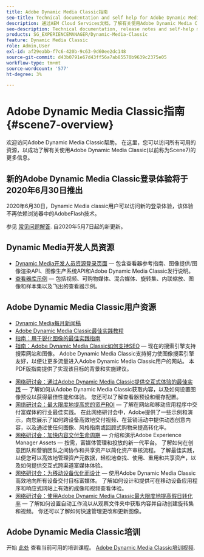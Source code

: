 ```yaml
---
title: Adobe Dynamic Media Classic指南
seo-title: Technical documentation and self help for Adobe Dynamic Media Classic
description: 通过AEM Cloud Services文档，了解有关使用Adobe Dynamic Media Classic管理视频、弹出框等的更多信息。
seo-description: Technical documentation, release notes and self-help materials for Adobe Dynamic Media Classic, formerly Scene 7
products: SG_EXPERIENCEMANAGER/Dynamic-Media-Classic
feature: Dynamic Media Classic
role: Admin,User
exl-id: af29eabb-f7c6-420b-9c63-9d60ee2dc148
source-git-commit: d43b0791e67d43ff56a7ab85570b9639c2375e05
workflow-type: tm+mt
source-wordcount: '577'
ht-degree: 3%

---
```


# Adobe Dynamic Media Classic指南 {#scene7-overview}

欢迎访问Adobe Dynamic Media Classic帮助。 在这里，您可以访问所有可用的资源，以成功了解有关使用Adobe Dynamic Media Classic(以前称为Scene7)的更多信息。

## 新的Adobe Dynamic Media Classic登录体验将于2020年6月30日推出

2020年6月30日，Dynamic Media classic用户可以访问新的登录体验，该体验不再依赖浏览器中的AdobeFlash技术。

参见 [常见问题解答](new-ui-2020.md). 自2020年5月7日起的新更新。

## Dynamic Media开发人员资源

* [Dynamic Media开发人员资源登录页面](https://experienceleague.adobe.com/docs/dynamic-media-developer-resources.html)  — 包含查看器参考指南、图像提供/图像渲染API、图像生产系统API和Adobe Dynamic Media Classic发行说明。
* [查看器库示例](https://landing.adobe.com/en/na/dynamic-media/ctir-2755/live-demos.html)  — 包括视频、可购物媒体、混合媒体、旋转集、内联缩放、图像和样本集以及飞出的查看器示例。

## Adobe Dynamic Media Classic用户资源

* [Dynamic Media每月新闻稿](dynamic-media-newsletter.md)
* [Adobe Dynamic Media Classic最佳实践教程](https://experienceleague.adobe.com/docs/experience-manager-learn/dynamic-media-classic-tutorial/overview.html)
* [指南：用于锐化图像的最佳实践指南](/help/assets/s7_sharpening_images.pdf)
* [指南：Adobe Dynamic Media Classic如何支持SEO](/help/assets/s7_seo.pdf)  — 现在的搜索引擎支持搜索网站和图像。 Adobe Dynamic Media Classic支持努力使图像搜索引擎友好，以便让更多流量进入Adobe Dynamic Media Classic用户的网站。 本PDF版指南提供了实现该目标的背景和实施建议。
<!-- * [Webinar: Best Practices for Responsive Design](http://offers.adobe.com/en/na/marketing/landings/_40458_responsive_design_live_on_demand_webinar.html) - Learn practical tips on how to improve your mobile strategy. See real-world examples of responsive design in action. Create one primary asset that works across multiple devices and increase mobile performance by dynamically changing the resolution of images or the orientation of images for portrait or landscape displays. Learn how to also dynamically crop, scale, or resize images. -->
* [网络研讨会：通过Adobe Dynamic Media Classic提供交互式体验的最佳实践](https://seminars.adobeconnect.com/p7wb8ej3u6d/)  — 了解如何从Adobe Dynamic Media Classic获取内容，以及如何设置图像预设以获得最佳性能和体验。 您还可以了解查看器预设和缓存配置。
* [网络研讨会：最大限度地提高您的资产ROI](https://adobecustomersuccess.adobeconnect.com/p5ar3hfrrec/?launcher=false&amp;fcsContent=true&amp;pbMode=normal&amp;proto=true)  — 了解在网站和移动应用程序中交付富媒体的行业最佳实践。 在此网络研讨会中，Adobe提供了一些示例和演示，向您展示了如何跨设备高效地交付视频、在营销活动中提供动态创意内容，以及通过使任何图像、风格指南或回顾式购物来提高转化率。
* [网络研讨会：加快内容交付生命周期](https://adobecustomersuccess.adobeconnect.com/p88ducm9pqv/)  — 介绍和演示Adobe Experience Manager Assets — 按需，富媒体管理和投放的新一代平台。 了解如何在创意团队和营销团队之间协作和共享资产以简化资产审核流程。 了解最佳实践，以便您可以高效地管理资产元数据，轻松地查找、使用、重用和共享资产，以及如何提供交互式跨渠道富媒体体验。
* [网络研讨会：为移动设备优化而设计](https://adobecustomersuccess.adobeconnect.com/p6oqd3wydif/?launcher=false&amp;fcsContent=true&amp;pbMode=normal&amp;proto=true)  — 使用Adobe Dynamic Media Classic高效地向所有设备交付目标富媒体。 了解如何设计和提供可在移动设备应用程序和响应式网站上有效的成像和视频查看体验。
* [网络研讨会：使用Adobe Dynamic Media Classic最大限度地提高假日转化率](https://adobecustomersuccess.adobeconnect.com/p32n1yr85c9/?proto=true)  — 了解如何设置自动工作流以从观察文件夹中获取内容并自动创建旋转集和视频。 你还可以了解如何快速管理更改和更新图像。

## Adobe Dynamic Media Classic培训

开始 [此处](https://learning.adobe.com/catalog.html#product=adobe-scene7) 查看当前可用的培训课程。
[Adobe Dynamic Media Classic培训视频](/help/training-videos.md).
